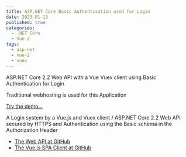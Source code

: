 ```yaml
---
title: ASP.NET Core Basic Authentication used for Login
date: 2023-01-13
published: true
categories:
  - .NET Core
  - Vue 2
tags:
  - asp-net
  - vue-2
  - vuex
---
```



ASP.NET Core 2.2 Web API with a Vue Vuex client using Basic Authentication for Login

Traditional webhosting is used for this Application

<a href="https://basic.auth.client.core.persteenolsen.com" target="_blank" title="Basic Authentication">Try the demo...</a>

<p>A Login system by a Vue.js and Vuex client / ASP.NET Core 2.2 Web API secured by HTTPS and Authentication using the Basic schema in the Authorization Header</p>

<ul>
<li><a href="https://github.com/persteenolsen/aspnet-core-basic-authentication-api" target="_blank">The Web API at GitHub</a></li>
<li><a href="https://github.com/persteenolsen/vue-basic-authentication-client" target="_blank">The Vue.js SPA Client at GitHub</a></li>
</ul>